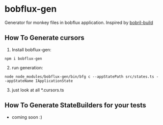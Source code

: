 # bobflux-gen
Generator for monkey files in bobflux application.
Inspired by [bobril-build](https://github.com/Bobris/bobril-build/blob/master/README.md)

## How To Generate cursors 
1. Install bobflux-gen:
  ```
  npm i bobflux-gen
  ```
2. run generation:
  ```
  node node_modules/bobflux-gen/bin/bfg c --appStatePath src/states.ts --appStateName IApplicationState
  ```
3. just look at all *.cursors.ts

## How To Generate StateBuilders for your tests
* coming soon :) 

